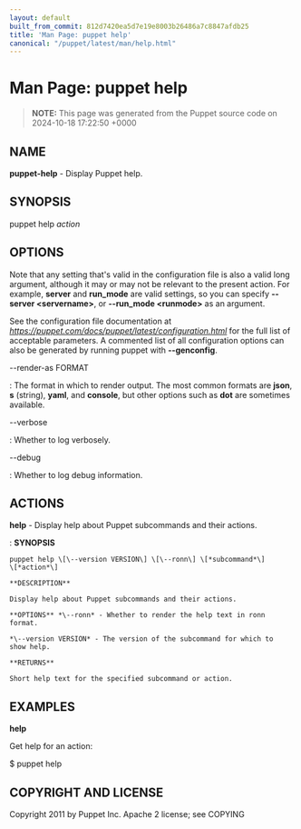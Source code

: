 ```yaml
---
layout: default
built_from_commit: 812d7420ea5d7e19e8003b26486a7c8847afdb25
title: 'Man Page: puppet help'
canonical: "/puppet/latest/man/help.html"
---
```


# Man Page: puppet help

> **NOTE:** This page was generated from the Puppet source code on 2024-10-18 17:22:50 +0000

## NAME
**puppet-help** - Display Puppet help.

## SYNOPSIS
puppet help *action*

## OPTIONS
Note that any setting that\'s valid in the configuration file is also a
valid long argument, although it may or may not be relevant to the
present action. For example, **server** and **run_mode** are valid
settings, so you can specify **\--server \<servername\>**, or
**\--run_mode \<runmode\>** as an argument.

See the configuration file documentation at
*https://puppet.com/docs/puppet/latest/configuration.html* for the full
list of acceptable parameters. A commented list of all configuration
options can also be generated by running puppet with **\--genconfig**.

\--render-as FORMAT

:   The format in which to render output. The most common formats are
    **json**, **s** (string), **yaml**, and **console**, but other
    options such as **dot** are sometimes available.

\--verbose

:   Whether to log verbosely.

\--debug

:   Whether to log debug information.

## ACTIONS
**help** - Display help about Puppet subcommands and their actions.

:   **SYNOPSIS**

    puppet help \[\--version VERSION\] \[\--ronn\] \[*subcommand*\]
    \[*action*\]

    **DESCRIPTION**

    Display help about Puppet subcommands and their actions.

    **OPTIONS** *\--ronn* - Whether to render the help text in ronn
    format.

    *\--version VERSION* - The version of the subcommand for which to
    show help.

    **RETURNS**

    Short help text for the specified subcommand or action.

## EXAMPLES
**help**

Get help for an action:

\$ puppet help

## COPYRIGHT AND LICENSE
Copyright 2011 by Puppet Inc. Apache 2 license; see COPYING

